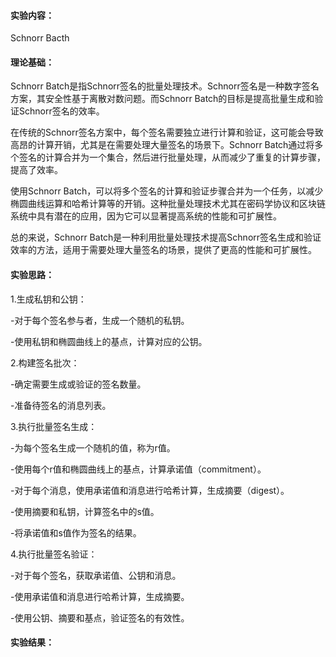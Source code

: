 #### 实验内容：
Schnorr Bacth
#### 理论基础：
Schnorr Batch是指Schnorr签名的批量处理技术。Schnorr签名是一种数字签名方案，其安全性基于离散对数问题。而Schnorr Batch的目标是提高批量生成和验证Schnorr签名的效率。

在传统的Schnorr签名方案中，每个签名需要独立进行计算和验证，这可能会导致高昂的计算开销，尤其是在需要处理大量签名的场景下。Schnorr Batch通过将多个签名的计算合并为一个集合，然后进行批量处理，从而减少了重复的计算步骤，提高了效率。

使用Schnorr Batch，可以将多个签名的计算和验证步骤合并为一个任务，以减少椭圆曲线运算和哈希计算等的开销。这种批量处理技术尤其在密码学协议和区块链系统中具有潜在的应用，因为它可以显著提高系统的性能和可扩展性。

总的来说，Schnorr Batch是一种利用批量处理技术提高Schnorr签名生成和验证效率的方法，适用于需要处理大量签名的场景，提供了更高的性能和可扩展性。
#### 实验思路：
1.生成私钥和公钥：

-对于每个签名参与者，生成一个随机的私钥。

-使用私钥和椭圆曲线上的基点，计算对应的公钥。

2.构建签名批次：

-确定需要生成或验证的签名数量。

-准备待签名的消息列表。

3.执行批量签名生成：

-为每个签名生成一个随机的值，称为r值。

-使用每个r值和椭圆曲线上的基点，计算承诺值（commitment）。

-对于每个消息，使用承诺值和消息进行哈希计算，生成摘要（digest）。

-使用摘要和私钥，计算签名中的s值。

-将承诺值和s值作为签名的结果。

4.执行批量签名验证：

-对于每个签名，获取承诺值、公钥和消息。

-使用承诺值和消息进行哈希计算，生成摘要。

-使用公钥、摘要和基点，验证签名的有效性。
#### 实验结果：

